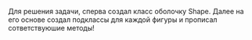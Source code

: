 Для решения задачи, сперва создал класс оболочку Shape.
Далее на его основе создал подклассы для каждой фигуры и прописал сответствуюшие методы!
